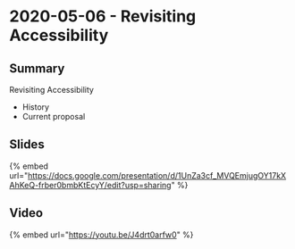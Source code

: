 # 2020-05-06 - Revisiting Accessibility

## **Summary**

Revisiting Accessibility

* History
* Current proposal

## **Slides**

{% embed url="https://docs.google.com/presentation/d/1UnZa3cf_MVQEmjugOY17kXAhKeQ-frber0bmbKtEcyY/edit?usp=sharing" %}

## **Video**

{% embed url="https://youtu.be/J4drt0arfw0" %}

